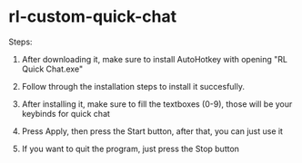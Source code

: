 # rl-custom-quick-chat

Steps:
	
1.  After downloading it, make sure to install AutoHotkey with opening "RL Quick Chat.exe"

2.  Follow through the installation steps to install it succesfully.

3.  After installing it, make sure to fill the textboxes (0-9), those will be your keybinds for quick chat

4.  Press Apply, then press the Start button, after that, you can just use it

5.  If you want to quit the program, just press the Stop button
